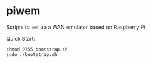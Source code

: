 # piwem

Scripts to set up a WAN emulator based on Raspberry Pi

Quick Start:

```
chmod 0755 bootstrap.sh
sudo ./bootstrap.sh
```

